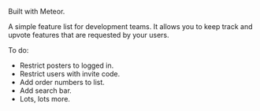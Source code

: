 Built with Meteor.

A simple feature list for development teams. It allows you to keep track and upvote features that are requested by your users.

To do:
- Restrict posters to logged in.
- Restrict users with invite code.
- Add order numbers to list.
- Add search bar.
- Lots, lots more.
